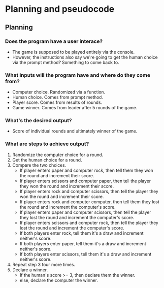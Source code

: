 # Planning and pseudocode 
## Planning
### Does the program have a user interace? 
- The game is supposed to be played entirely via the console.  
- However, the instructions also say we're going to get the human choice via the prompt method? Something to come back to. 
### What inputs will the program have and where do they come from? 
- Computer choice. Randomized via a function. 
- Human choice. Comes from prompt method. 
- Player score. Comes from results of rounds. 
- Game winner. Comes from leader after 5 rounds of the game. 
### What's the desired output? 
- Score of individual rounds and ultimately winner of the game. 
### What are steps to achieve output?
1. Randomize the computer choice for a round. 
2. Get the human choice for a round. 
3. Compare the two choices. 
    - If player enters paper and computer rock, then tell them they won the round and increment their score. 
    - If player enters scissors and computer paper, then tell the player they won the round and increment their score. 
    - If player enters rock and computer scissors, then tell the player they won the round and increment their score. 
    - If player enters rock and computer computer, then tell them they lost the round and increment the computer's score. 
    - If player enters paper and computer scissors, then tell the player they lost the round and increment the computer's score. 
    - If player enters scissors and computer rock, then tell the player they lost the round and increment the computer's score.
    - If both players enter rock, tell them it's a draw and increment neither's score. 
    - If both players enter paper, tell them it's a draw and increment neither's score. 
    - If both players enter scissors, tell them it's a draw and increment neither's score. 
4. Repeat step 3 four more times. 
5. Declare a winner. 
    - If the human's score >= 3, then declare them the winner. 
    - else, declare the computer the winner. 